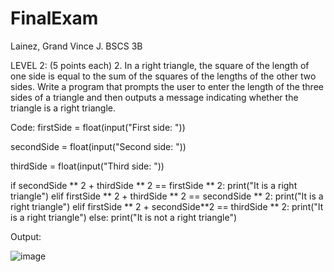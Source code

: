 # FinalExam
Lainez, Grand Vince J.
BSCS 3B

LEVEL 2: (5 points each)
2.	In a right triangle, the square of the length of one side is equal to the sum of the squares of the lengths of the other two sides. Write a program that prompts the user to enter the length of the three sides of a triangle and then outputs a message indicating whether the triangle is a right triangle.

Code:
firstSide = float(input("First side: "))

secondSide = float(input("Second side: "))

thirdSide = float(input("Third side: "))

if secondSide ** 2 + thirdSide ** 2 == firstSide ** 2:
    print("It is a right triangle")
elif firstSide ** 2 + thirdSide ** 2 == secondSide ** 2:
    print("It is a right triangle")
elif firstSide ** 2 + secondSide**2 == thirdSide ** 2:
    print("It is a right triangle")
else:
    print("It is not a right triangle")

Output:
 
![image](https://user-images.githubusercontent.com/82772962/181285619-135a5fa7-b7ed-4880-a4a4-8275aa3825ab.png)

